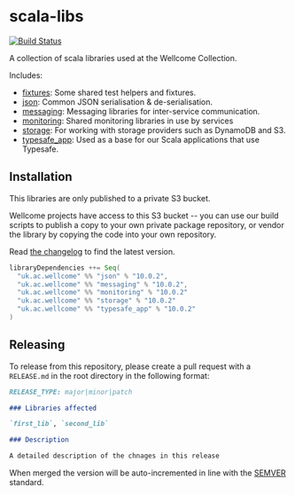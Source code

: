 # scala-libs

[![Build Status](https://travis-ci.org/wellcomecollection/scala-libs.svg?branch=main)](https://travis-ci.org/wellcomecollection/scala-libs)



A collection of scala libraries used at the Wellcome Collection.

Includes:
- [fixtures](fixtures/README.md): Some shared test helpers and fixtures.
- [json](json/README.md):
Common JSON serialisation & de-serialisation.
- [messaging](messaging/README.md): Messaging libraries for inter-service communication.
- [monitoring](monitoring/README.md): Shared monitoring libraries in use by services
- [storage](monitoring/README.md): For working with storage providers such as DynamoDB and S3.
- [typesafe_app](typesafe_app/README.md): Used as a base for our Scala applications that use Typesafe.

## Installation

This libraries are only published to a private S3 bucket.

Wellcome projects have access to this S3 bucket -- you can use our build
scripts to publish a copy to your own private package repository, or vendor
the library by copying the code into your own repository.

Read [the changelog](CHANGELOG.md) to find the latest version.

```scala
libraryDependencies ++= Seq(
  "uk.ac.wellcome" %% "json" % "10.0.2",
  "uk.ac.wellcome" %% "messaging" % "10.0.2",
  "uk.ac.wellcome" %% "monitoring" % "10.0.2"
  "uk.ac.wellcome" %% "storage" % "10.0.2"
  "uk.ac.wellcome" %% "typesafe_app" % "10.0.2"
)
```

## Releasing

To release from this repository, please create a pull request with a `RELEASE.md` in the root directory in the following format:

```md
RELEASE_TYPE: major|minor|patch

### Libraries affected

`first_lib`, `second_lib`

### Description

A detailed description of the chnages in this release
```

When merged the version will be auto-incremented in line with the [SEMVER](https://semver.org/) standard.
